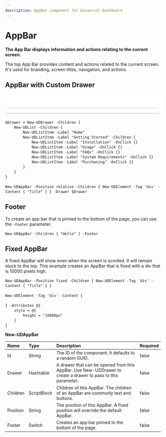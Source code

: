 ```yaml
---
description: AppBar component for Universal Dashboard
---
```


# AppBar

**The App Bar displays information and actions relating to the current screen.**

The top App Bar provides content and actions related to the current screen. It's used for branding, screen titles, navigation, and actions.

## AppBar with Custom Drawer

![](../../../../.gitbook/assets/image%20%2877%29.png)

```text
$Drawer = New-UDDrawer -Children {
    New-UDList -Children {
        New-UDListItem -Label "Home"
        New-UDListItem -Label "Getting Started" -Children {
            New-UDListItem -Label "Installation" -OnClick {}
            New-UDListItem -Label "Usage" -OnClick {}
            New-UDListItem -Label "FAQs" -OnClick {}
            New-UDListItem -Label "System Requirements" -OnClick {}
            New-UDListItem -Label "Purchasing" -OnClick {}
        }
    }
}

New-UDAppBar -Position relative -Children { New-UDElement -Tag 'div' -Content { "Title" } } -Drawer $Drawer
```

## Footer

To create an app bar that is pinned to the bottom of the page, you can use the `-Footer` parameter.

```text
New-UDAppBar -Children { "Hello" } -Footer
```

## Fixed AppBar

A fixed AppBar will show even when the screen is scrolled. It will remain stuck to the top. This example creates an AppBar that is fixed with a div that is 10000 pixels high.

```text
New-UDAppBar -Position fixed -Children { New-UDElement -Tag 'div' -Content { "Title" } }

New-UDElement -Tag 'div' -Content {

} -Attributes @{
    style = @{
        height = "10000px"
    }
}
```

**New-UDAppBar**

| Name | Type | Description | Required |
| :--- | :--- | :--- | :--- |
| Id | String | The ID of the component. It defaults to a random GUID. | false |
| Drawer | Hashtable | A drawer that can be opened from this AppBar. Use New-UDDrawer to create a drawer to pass to this parameter. | false |
| Children | ScriptBlock | Children of this AppBar. The children of an AppBar are commonly text and buttons. | false |
| Position | String | The position of this AppBar. A fixed position will override the default AppBar. | false |
| Footer | Switch | Creates an app bar pinned to the bottom of the page. | false |

